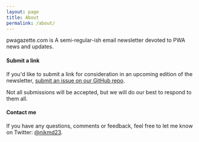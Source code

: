 ```yaml
---
layout: page
title: About
permalink: /about/
---
```


pwagazette.com is A semi-regular-ish email newsletter devoted to PWA news and updates.

#### Submit a link

If you'd like to submit a link for consideration in an upcoming edition of the newsletter, [submit an issue on our GitHub repo](https://github.com/nikmd23/pwa-gazette/issues/new). 

Not all submissions will be accepted, but we will do our best to respond to them all.

#### Contact me

If you have any questions, comments or feedback, feel free to let me know on Twitter: [@nikmd23](https://twitter.com/nikmd23).
